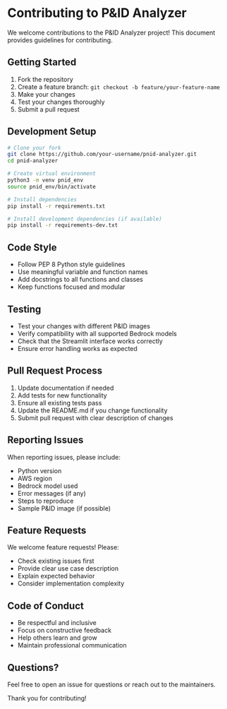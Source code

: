 # Contributing to P&ID Analyzer

We welcome contributions to the P&ID Analyzer project! This document provides guidelines for contributing.

## Getting Started

1. Fork the repository
2. Create a feature branch: `git checkout -b feature/your-feature-name`
3. Make your changes
4. Test your changes thoroughly
5. Submit a pull request

## Development Setup

```bash
# Clone your fork
git clone https://github.com/your-username/pnid-analyzer.git
cd pnid-analyzer

# Create virtual environment
python3 -m venv pnid_env
source pnid_env/bin/activate

# Install dependencies
pip install -r requirements.txt

# Install development dependencies (if available)
pip install -r requirements-dev.txt
```

## Code Style

- Follow PEP 8 Python style guidelines
- Use meaningful variable and function names
- Add docstrings to all functions and classes
- Keep functions focused and modular

## Testing

- Test your changes with different P&ID images
- Verify compatibility with all supported Bedrock models
- Check that the Streamlit interface works correctly
- Ensure error handling works as expected

## Pull Request Process

1. Update documentation if needed
2. Add tests for new functionality
3. Ensure all existing tests pass
4. Update the README.md if you change functionality
5. Submit pull request with clear description of changes

## Reporting Issues

When reporting issues, please include:
- Python version
- AWS region
- Bedrock model used
- Error messages (if any)
- Steps to reproduce
- Sample P&ID image (if possible)

## Feature Requests

We welcome feature requests! Please:
- Check existing issues first
- Provide clear use case description
- Explain expected behavior
- Consider implementation complexity

## Code of Conduct

- Be respectful and inclusive
- Focus on constructive feedback
- Help others learn and grow
- Maintain professional communication

## Questions?

Feel free to open an issue for questions or reach out to the maintainers.

Thank you for contributing!
